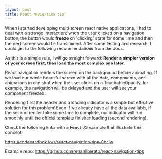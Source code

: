 ```yaml
---
layout: post
title: React Navigation tip!
---
```


When I started developing multi screen react native applications, I had to deal with a strange interaction: when the user clicked on a navigation button,
the button would **freeze** on 'clicking' state for some time and then the next screen would be transitioned.
After some testing and research, I could get to the following recommendations from the docs.

As this is a simple rule, I will go straight forward: **Render a simpler version of your screen first, then load the most complex one later**

React navigation renders the screen on the background before animating.
If we load our whole beautiful screen with all the data, components, and animations in one shot when the user clicks on a TouchableOpacity,
for example, the navigation will be delayed and the user will see your component freezed.

Rendering first the header and a loading indicator is a simple but effective solution for this problem!
Even if we already have all the data available, if the second render take some time to complete,
our  indicator will run smoothly until the official template finishes loading (second rendering).

Check the following links with a React JS example that illustrate this concept!

https://codesandbox.io/s/react-navigation-tips-8pdjw

Example repo: https://github.com/renanliberato/react-navigation-tips
